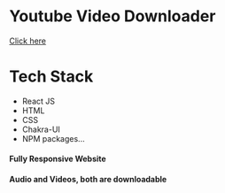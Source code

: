 <h1>Youtube Video Downloader</h1>
<a target="_blank" href="https://downloadyoutube.vercel.app/">Click here</a>

<h1>Tech Stack</h1>

- React JS
- HTML
- CSS
- Chakra-UI
- NPM packages...

<h4>Fully Responsive Website</h4>
<h4>Audio and Videos, both are downloadable</h4>

